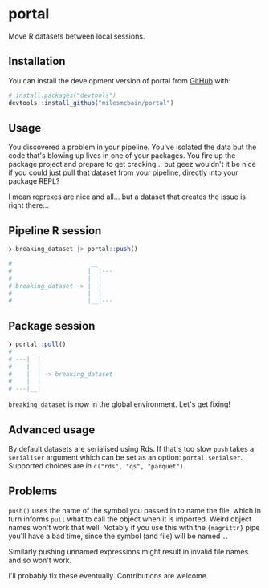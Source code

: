
# portal

<!-- badges: start -->
<!-- badges: end -->

Move R datasets between local sessions.

## Installation

You can install the development version of portal from [GitHub](https://github.com/) with:

``` r
# install.packages("devtools")
devtools::install_github("milesmcbain/portal")
```

## Usage

You discovered a problem in your pipeline. You've isolated the data but the code
that's blowing up lives in one of your packages. You fire up the package project
and prepare to get cracking... but geez wouldn't it be nice if you could just
pull that dataset from your pipeline, directly into your package REPL?

I mean reprexes are nice and all... but a dataset that creates the issue is right there...

## Pipeline R session 

```R
❯ breaking_dataset |> portal::push()

#                      __
#                     |  |---
#                     |  |
# breaking_dataset -> |  |
#                     |  |
#                     |__|--- 

```

## Package session

```R
❯ portal::pull()
#     __
# ---|  |
#    |  |
#    |  | -> breaking_dataset
#    |  |
# ---|__|

```

`breaking_dataset` is now in the global environment. Let's get fixing!

## Advanced usage

By default datasets are serialised using Rds. If that's too slow `push` takes a `serialiser` argument which can be set as an option: `portal.serialser`. Supported choices are in `c("rds", "qs", "parquet")`.

## Problems

`push()` uses the name of the symbol you passed in to name the file, which in
turn informs `pull` what to call the object when it is imported. Weird object
names won't work that well. Notably if you use this with the `{magrittr}` pipe
you'll have a bad time, since the symbol (and file) will be named `.`.

Similarly pushing unnamed expressions might result in invalid file names and so won't work.

I'll probably fix these eventually. Contributions are welcome.
